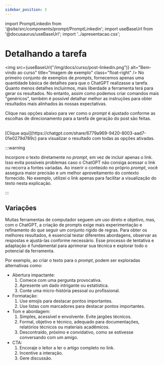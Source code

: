 ```yaml
---
sidebar_position: 3
---
```

import PromptLinkedin from '@site/src/components/prompt/PromptLinkedin';
import useBaseUrl from '@docusaurus/useBaseUrl';
import '../apresentacao.css';

# Detalhando a tarefa
  <img src={useBaseUrl("/img/docs/curso/post-linkedin.png")} alt="Bem-vindo ao curso" title="Imagem de exemplo" class="float-right" />
No primeiro conjunto de exemplos de *prompts*, fornecemos apenas uma quantidade básica de detalhes para que o ChatGPT realizasse a tarefa. Quanto menos detalhes incluirmos, mais liberdade a ferramenta terá para gerar os resultados. No entanto, assim como podemos criar comandos mais "genéricos", também é possível detalhar melhor as instruções para obter resultados mais alinhados às nossas expectativas.  

Clique nas opções abaixo para ver como o *prompt* é ajustado conforme as escolhas de direcionamento para a tarefa de geração do post são feitas.  

<PromptLinkedin />

<br />
[Clique aqui](https://chatgpt.com/share/6779a969-9420-8003-aad7-01e0279d789c) para visualizar o resultado com todas as opções ativadas.

:::warning

Incorpore o texto diretamente no *prompt*, em vez de incluir apenas o link. Isso evita possíveis problemas caso o ChatGPT não consiga acessar o link ou recorra a fontes variadas. Ao inserir o conteúdo no próprio *prompt*, você assegura maior precisão e um melhor aproveitamento do contexto fornecido. No exemplo, utilizei o link apenas para facilitar a visualização do texto nesta explicação.

:::

## Variações
Muitas ferramentas de computador seguem um uso direto e objetivo, mas, com o ChatGPT, a criação de prompts exige mais experimentação e refinamento do que seguir um conjunto rígido de regras. Para obter os melhores resultados, é essencial testar diferentes abordagens, observar as respostas e ajustá-las conforme necessário. Esse processo de tentativa e adaptação é fundamental para aprimorar sua técnica e explorar todo o potencial da ferramenta.

Por exemplo, ao criar o texto para o *prompt*, podem ser exploradas alternativas como:
* Abertura impactante: 
  1. Comece com uma pergunta provocativa.
  1. Apresente um dado intrigante ou estatística.
  1. Conte uma micro-história pessoal ou profissional.
* Formatação:
  1. Use emojis para destacar pontos importantes.
  1. Use listas com marcadores para destacar pontos importantes.
* Tom e abordagem:
  1. Simples, acessível e envolvente. Evite jargões técnicos.
  1. Formal, objetivo e técnico, adequado para documentações, relatórios técnicos ou materiais acadêmicos.
  1. Descontraído, próximo e convidativo, como se estivesse conversando com um amigo.
* CTA:
  1. Encoraje o leitor a ler o artigo completo no link.
  1. Incentive a interação.
  1. Gere discussão.
